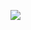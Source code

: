 ![](https://github.com/jitendra205saini/Real-Time-Student-Attendance-System-Using-Face-Recognition/blob/main/toggle/kello.png)
